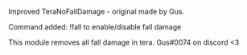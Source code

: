 Improved TeraNoFallDamage - original made by Gus.

Command added: !fall to enable/disable fall damage

This module removes all fall damage in tera. Gus#0074 on discord <3

